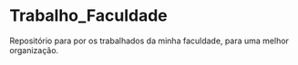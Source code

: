 # Trabalho_Faculdade
Repositório para por os trabalhados da minha faculdade, para uma melhor organização.
